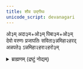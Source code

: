 ```yaml
---
title: शौव उद्गीथः
unicode_script: devanagari
---
```


ओ३म् अदा३म+ओ३म् पिबा३म+ओ३म्  
देवो वरुणः प्रजापतिः सविता३न्नमिहा२हरद्  
अन्नपते३ ऽन्नमिहा२हरा२हरो३म्


<details><summary>ब्राह्मणम् (द्रष्टुं नोद्यम्)</summary>

अथातः शौव उद्गीथस्- तद्ध बको दाल्भ्यो ग्लावो वा मैत्रेयः स्वाध्यायम् उद्वव्राज ॥ १ ॥  
तस्मै श्वा श्वेतः प्रादुर्बभूव।  
तमन्ये श्वान उपसमेत्योचुर् - "अन्नं नो भगवान् आगायत्व्, अशनायाम +++(=अशनं कामयामः)+++ वा" इति ॥ २ ॥  
तान् होवाच - "इहैव मा प्रातर् उपसमीयाते"ति। तद्ध बको दाल्भ्यो ग्लावो वा मैत्रेयः प्रतिपालयाञ्चकार ॥ ३ ॥  
ते ह यथैवेदं बहिष्पवमानेन स्तोष्यमाणाः सँरब्धाः +++(ऋत्विजः रेखयेव)+++ सर्पन्तीत्य् एवमाससृपुस्, ते ह समुपविश्य- हिं चक्रुः ॥ ४ ॥  
ओ३मदा३मों३पिबा३मों३ देवो वरुणः प्रजापतिः सविता३न्नमिहा२हरदन्नपते३ऽन्नमिहा२हरा२हरो३मिति ॥ ५ ॥
</details>

